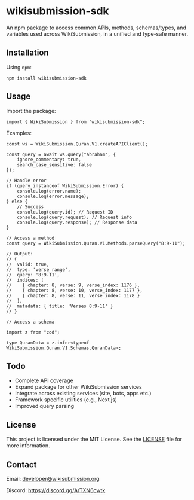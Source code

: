 # wikisubmission-sdk

An npm package to access common APIs, methods, schemas/types, and variables used across WikiSubmission, in a unified and type-safe manner.

## Installation

Using `npm`:

```
npm install wikisubmission-sdk
```

## Usage

Import the package:

```
import { WikiSubmission } from "wikisubmission-sdk";
```

Examples:

```
const ws = WikiSubmission.Quran.V1.createAPIClient();

const query = await ws.query("abraham", {
    ignore_commentary: true,
    search_case_sensitive: false
});

// Handle error
if (query instanceof WikiSubmission.Error) {
    console.log(error.name);
    console.log(error.message);
} else { 
    // Success
    console.log(query.id); // Request ID
    console.log(query.request); // Request info
    console.log(query.response); // Response data
}
```

```
// Access a method
const query = WikiSubmission.Quran.V1.Methods.parseQuery("8:9-11");

// Output:
// {
//  valid: true,
//  type: 'verse_range',
//  query: '8:9-11',
//  indices: [
//    { chapter: 8, verse: 9, verse_index: 1176 },
//    { chapter: 8, verse: 10, verse_index: 1177 },
//    { chapter: 8, verse: 11, verse_index: 1178 }
//  ],
//  metadata: { title: 'Verses 8:9-11' }
// }
```

```
// Access a schema

import z from "zod";

type QuranData = z.infer<typeof WikiSubmission.Quran.V1.Schemas.QuranData>;
```

## Todo

* Complete API coverage
* Expand package for other WikiSubmission services
* Integrate across existing services (site, bots, apps etc.)
* Framework specific utilities (e.g., Next.js)
* Improved query parsing

## License

This project is licensed under the MIT License. See the [LICENSE](LICENSE) file for more information.

## Contact

Email: developer@wikisubmission.org

Discord: https://discord.gg/ArTXN6cwtk